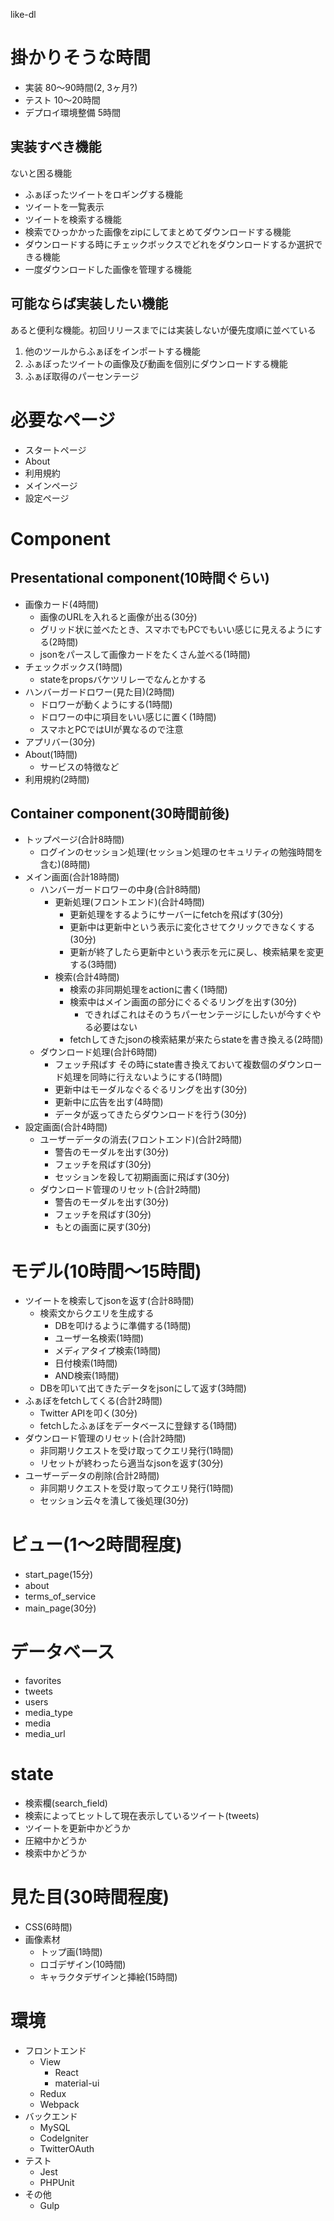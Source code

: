 like-dl
# 掛かりそうな時間
* 実装 80～90時間(2, 3ヶ月?)
* テスト 10～20時間
* デプロイ環境整備 5時間

## 実装すべき機能
ないと困る機能
* ふぁぼったツイートをロギングする機能
* ツイートを一覧表示
* ツイートを検索する機能
* 検索でひっかかった画像をzipにしてまとめてダウンロードする機能
* ダウンロードする時にチェックボックスでどれをダウンロードするか選択できる機能
* 一度ダウンロードした画像を管理する機能

## 可能ならば実装したい機能
あると便利な機能。初回リリースまでには実装しないが優先度順に並べている
1. 他のツールからふぁぼをインポートする機能
1. ふぁぼったツイートの画像及び動画を個別にダウンロードする機能
1. ふぁぼ取得のパーセンテージ

# 必要なページ
* スタートページ
* About
* 利用規約
* メインページ
* 設定ページ

# Component

## Presentational component(10時間ぐらい)
* 画像カード(4時間)
    - 画像のURLを入れると画像が出る(30分)
    - グリッド状に並べたとき、スマホでもPCでもいい感じに見えるようにする(2時間)
    - jsonをパースして画像カードをたくさん並べる(1時間)
* チェックボックス(1時間)
    - stateをpropsバケツリレーでなんとかする
* ハンバーガードロワー(見た目)(2時間)
    - ドロワーが動くようにする(1時間)
    - ドロワーの中に項目をいい感じに置く(1時間)
    - スマホとPCではUIが異なるので注意
* アプリバー(30分)
* About(1時間)
    - サービスの特徴など
* 利用規約(2時間)

## Container component(30時間前後)
* トップページ(合計8時間)
    - ログインのセッション処理(セッション処理のセキュリティの勉強時間を含む)(8時間)
* メイン画面(合計18時間)
    - ハンバーガードロワーの中身(合計8時間)
        + 更新処理(フロントエンド)(合計4時間)
            * 更新処理をするようにサーバーにfetchを飛ばす(30分)
            * 更新中は更新中という表示に変化させてクリックできなくする(30分)
            * 更新が終了したら更新中という表示を元に戻し、検索結果を変更する(3時間)
        + 検索(合計4時間)
            * 検索の非同期処理をactionに書く(1時間)
            * 検索中はメイン画面の部分にぐるぐるリングを出す(30分)
                - できればこれはそのうちパーセンテージにしたいが今すぐやる必要はない
            * fetchしてきたjsonの検索結果が来たらstateを書き換える(2時間)
    - ダウンロード処理(合計6時間)
        + フェッチ飛ばす その時にstate書き換えておいて複数個のダウンロード処理を同時に行えないようにする(1時間)
        + 更新中はモーダルなぐるぐるリングを出す(30分)
        + 更新中に広告を出す(4時間)
        + データが返ってきたらダウンロードを行う(30分)
* 設定画面(合計4時間)
    - ユーザーデータの消去(フロントエンド)(合計2時間)
        + 警告のモーダルを出す(30分)
        + フェッチを飛ばす(30分)
        + セッションを殺して初期画面に飛ばす(30分)
    - ダウンロード管理のリセット(合計2時間)
        + 警告のモーダルを出す(30分)
        + フェッチを飛ばす(30分)
        + もとの画面に戻す(30分)

# モデル(10時間～15時間)
* ツイートを検索してjsonを返す(合計8時間)
    - 検索文からクエリを生成する
        + DBを叩けるように準備する(1時間)
        + ユーザー名検索(1時間)
        + メディアタイプ検索(1時間)
        + 日付検索(1時間)
        + AND検索(1時間)
    - DBを叩いて出てきたデータをjsonにして返す(3時間)
* ふぁぼをfetchしてくる(合計2時間)
    - Twitter APIを叩く(30分)
    - fetchしたふぁぼをデータベースに登録する(1時間)
* ダウンロード管理のリセット(合計2時間)
    - 非同期リクエストを受け取ってクエリ発行(1時間)
    - リセットが終わったら適当なjsonを返す(30分)
* ユーザーデータの削除(合計2時間)
    - 非同期リクエストを受け取ってクエリ発行(1時間)
    - セッション云々を潰して後処理(30分)

# ビュー(1～2時間程度)
* start_page(15分)
* about
* terms_of_service
* main_page(30分)

# データベース
* favorites
* tweets
* users
* media_type
* media
* media_url

# state
* 検索欄(search_field)
* 検索によってヒットして現在表示しているツイート(tweets)
* ツイートを更新中かどうか
* 圧縮中かどうか
* 検索中かどうか

# 見た目(30時間程度)
* CSS(6時間)
* 画像素材
    - トップ画(1時間)
    - ロゴデザイン(10時間)
    - キャラクタデザインと挿絵(15時間)

# 環境
* フロントエンド
    - View
        + React
        + material-ui
    - Redux
    - Webpack
* バックエンド
    - MySQL
    - CodeIgniter
    - TwitterOAuth
* テスト
    - Jest
    - PHPUnit
* その他
    - Gulp
